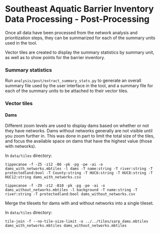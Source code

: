# Southeast Aquatic Barrier Inventory Data Processing - Post-Processing

Once all data have been processed from the network analysis and prioritization steps, they can be summarized for each of the summary units used in the tool.

Vector tiles are created to display the summary statistics by summary unit, as well as to show points for the barrier inventory.

### Summary statistics

Run `analysis/post/extract_summary_stats.py` to generate an overall summary file used by the user interface in the tool, and a summary file for each of the summary units to be attached to their vector tiles.

### Vector tiles

#### Dams

Different zoom levels are used to display dams based on whether or not they have networks. Dams without networks generally are not visible until you zoom further in. This was done in part to limit the total size of the tiles, and focus the available space on dams that have the highest value (those with networks).

In `data/tiles` directory:

```
tippecanoe -f -Z5 -z12 -B6 -pk -pg -pe -ai -o dams_with_networks.mbtiles -l dams -T name:string -T river:string -T protectedland:bool -T County:string -T HUC6:string -T HUC8:string -T HUC12:string dams_with_networks.csv

tippecanoe -f -Z9 -z12 -B10 -pk -pg -pe -ai -o dams_without_networks.mbtiles -l background -T name:string -T river:string -T protectedland:bool dams_without_networks.csv
```

Merge the tilesets for dams with and without networks into a single tileset.

In `data/tiles` directory:

```
tile-join -f --no-tile-size-limit -o ../../tiles/sarp_dams.mbtiles dams_with_networks.mbtiles dams_without_networks.mbtiles
```

<!--
#### Small barriers

USGS Road / stream crossings: Preprocessed using `preprocess_road_crossings.py`.

Road-related barriers (that have been evaluated and snapped to network): preprocessed and off-network barriers merged with road / stream crossings using `preprocess_small_barriers.py`.

Note: because road / stream crossings are very large, these are only included in tiles and displayed in the map at higher zoom levels.

```
tippecanoe -f -Z5 -z12 -B6 -pk -pg -pe -ai -o ../tiles/barriers_with_networks.mbtiles -l barriers -T name:string -T stream:string -T road:string -T sarpid:string  -T protectedland:bool -T County:string -T HUC6:string -T HUC8:string -T HUC12:string barriers_with_networks.csv

tippecanoe -f -Z9 -z14 -B10 -pg -pe --drop-densest-as-needed -o ../tiles/barriers_background.mbtiles -l background -T name:string -T stream:string -T road:string -T sarpid:string -T protectedland:bool barriers_background.csv
```

Merge the small barriers with and without networks into a single tileset.

In `data/tiles` directory:

```
tile-join -f --no-tile-size-limit -o ../../tiles/sarp_barriers.mbtiles barriers_with_networks.mbtiles barriers_background.mbtiles
```

#### Create summary vector tiles

The summary unit boundary vector tiles are created above, and do not need to be recreated unless the summary units change. In contrast, the summary statistics of dams and small barriers are recalculated on each update to the barriers inventory, and these are joined into the final vector tiles below.

Assumes a working directory of `data/tiles`.

Summaries are created using `summarize_by_unit.py`

Join the summary statistics to the summary unit boundary vector tiles:

```
tile-join -f -o states_summary.mbtiles -c /Users/bcward/projects/sarp/data/derived/State.csv states.mbtiles
tile-join -f -o counties_summary.mbtiles -c /Users/bcward/projects/sarp/data/derived/County.csv counties.mbtiles
tile-join -f -o HUC6_summary.mbtiles -c /Users/bcward/projects/sarp/data/derived/huc6.csv HUC6.mbtiles
tile-join -f -o HUC8_summary.mbtiles -c /Users/bcward/projects/sarp/data/derived/huc8.csv HUC8.mbtiles
tile-join -f -o HUC12_summary.mbtiles -c /Users/bcward/projects/sarp/data/derived/huc12.csv HUC12.mbtiles
tile-join -f -o ECO3_summary.mbtiles -c /Users/bcward/projects/sarp/data/derived/ECO3.csv ECO3.mbtiles
tile-join -f -o ECO4_summary.mbtiles -c /Users/bcward/projects/sarp/data/derived/ECO4.csv ECO4.mbtiles
```

Merge all tilesets together to create a master vector tileset:

```
tile-join -f --no-tile-size-limit -o ../../tiles/sarp_summary.mbtiles mask.mbtiles boundary.mbtiles states_summary.mbtiles counties_summary.mbtiles huc6_summary.mbtiles huc8_summary.mbtiles huc12_summary.mbtiles ECO3_summary.mbtiles ECO4_summary.mbtiles
``` -->
